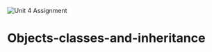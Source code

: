 ![Unit 4 Assignment](https://user-images.githubusercontent.com/86135528/204162733-64be4e88-8eb6-426e-979b-707ccdea4a44.png)
# Objects-classes-and-inheritance
